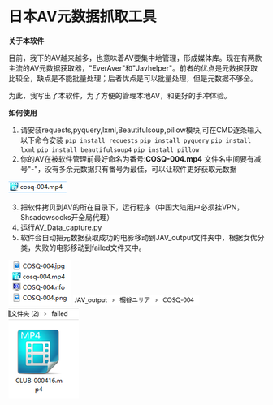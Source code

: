 日本AV元数据抓取工具  
========================
**关于本软件**

目前，我下的AV越来越多，也意味着AV要集中地管理，形成媒体库。现在有两款主流的AV元数据获取器，"EverAver"和"Javhelper"。前者的优点是元数据获取比较全，缺点是不能批量处理；后者优点是可以批量处理，但是元数据不够全。

为此，我写出了本软件，为了方便的管理本地AV，和更好的手冲体验。

**如何使用**
1. 请安装requests,pyquery,lxml,Beautifulsoup,pillow模块,可在CMD逐条输入以下命令安装
  `pip install requests`
  `pip install pyquery`
  `pip install lxml`
  `pip install beautifulsoup4`
  `pip install pillow`
2. 你的AV在被软件管理前最好命名为番号:**COSQ-004.mp4**
文件名中间要有减号"-"，没有多余元数据只有番号为最佳，可以让软件更好获取元数据

![](readme1.PNG)

3. 把软件拷贝到AV的所在目录下，运行程序（中国大陆用户必须挂VPN，Shsadowsocks开全局代理）
4. 运行AV_Data_capture.py
5. 软件会自动把元数据获取成功的电影移动到JAV_output文件夹中，根据女优分类，失败的电影移动到failed文件夹中。

![](readme2.PNG)
![](readme3.PNG)
![](readme4.PNG)
  
